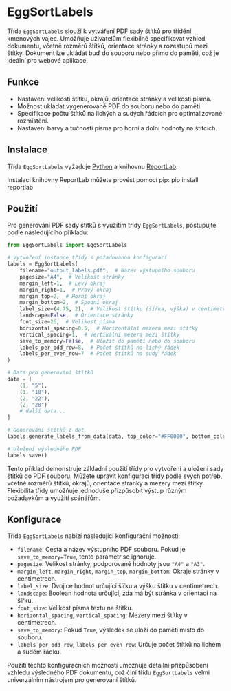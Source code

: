 # EggSortLabels

Třída `EggSortLabels` slouží k vytváření PDF sady štítků pro třídění kmenových vajec. Umožňuje uživatelům flexibilně specifikovat vzhled dokumentu, včetně rozměrů štítků, orientace stránky a rozestupů mezi štítky. Dokument lze ukládat buď do souboru nebo přímo do paměti, což je ideální pro webové aplikace.

## Funkce

- Nastavení velikosti štítku, okrajů, orientace stránky a velikosti písma.
- Možnost ukládat vygenerované PDF do souboru nebo do paměti.
- Specifikace počtu štítků na lichých a sudých řádcích pro optimalizované rozmístění.
- Nastavení barvy a tučnosti písma pro horní a dolní hodnoty na štítcích.

## Instalace

Třída `EggSortLabels` vyžaduje [Python](https://python.org) a knihovnu [ReportLab](https://www.reportlab.com/dev/docs/).

Instalaci knihovny ReportLab můžete provést pomocí pip:
pip install reportlab


## Použití

Pro generování PDF sady štítků s využitím třídy `EggSortLabels`, postupujte podle následujícího příkladu:

```python
from EggSortLabels import EggSortLabels

# Vytvoření instance třídy s požadovanou konfigurací
labels = EggSortLabels(
    filename="output_labels.pdf",  # Název výstupního souboru
    pagesize="A4",  # Velikost stránky
    margin_left=1,  # Levý okraj
    margin_right=1,  # Pravý okraj
    margin_top=2,  # Horní okraj
    margin_bottom=2,  # Spodní okraj
    label_size=(4.75, 2),  # Velikost štítku (šířka, výška) v centimetrech
    landscape=False,  # Orientace stránky
    font_size=26,  # Velikost písma
    horizontal_spacing=0.5,  # Horizontální mezera mezi štítky
    vertical_spacing=1,  # Vertikální mezera mezi štítky
    save_to_memory=False,  # Uložit do paměti nebo do souboru
    labels_per_odd_row=8,  # Počet štítků na lichý řádek
    labels_per_even_row=7  # Počet štítků na sudý řádek
)

# Data pro generování štítků
data = [
    (1, "5"),
    (1, "18"),
    (2, "22"),
    (2, "28")
    # další data...
]

# Generování štítků z dat
labels.generate_labels_from_data(data, top_color="#FF0000", bottom_color="#000000")

# Uložení výsledného PDF
labels.save()
```


Tento příklad demonstruje základní použití třídy pro vytvoření a uložení sady štítků do PDF souboru. Můžete upravit konfiguraci třídy podle svých potřeb, včetně rozměrů štítků, okrajů, orientace stránky a mezery mezi štítky. Flexibilita třídy umožňuje jednoduše přizpůsobit výstup různým požadavkům a využití scénářům.

## Konfigurace

Třída `EggSortLabels` nabízí následující konfigurační možnosti:

- `filename`: Cesta a název výstupního PDF souboru. Pokud je `save_to_memory=True`, tento parametr se ignoruje.
- `pagesize`: Velikost stránky, podporované hodnoty jsou `"A4"` a `"A3"`.
- `margin_left`, `margin_right`, `margin_top`, `margin_bottom`: Okraje stránky v centimetrech.
- `label_size`: Dvojice hodnot určující šířku a výšku štítku v centimetrech.
- `landscape`: Boolean hodnota určující, zda má být stránka v orientaci na šířku.
- `font_size`: Velikost písma textu na štítku.
- `horizontal_spacing`, `vertical_spacing`: Mezery mezi štítky v centimetrech.
- `save_to_memory`: Pokud `True`, výsledek se uloží do paměti místo do souboru.
- `labels_per_odd_row`, `labels_per_even_row`: Určuje počet štítků na lichém a sudém řádku.

Použití těchto konfiguračních možností umožňuje detailní přizpůsobení vzhledu výsledného PDF dokumentu, což činí třídu `EggSortLabels` velmi univerzálním nástrojem pro generování štítků.
